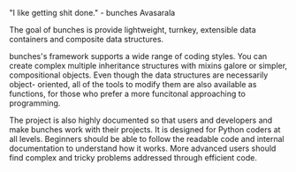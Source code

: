 "I like getting shit done." - bunches Avasarala

The goal of bunches is provide lightweight, turnkey, extensible data containers 
and composite data structures. 

bunches's framework supports a wide range of coding styles. You can create 
complex multiple inheritance structures with mixins galore or simpler, 
compositional objects. Even though the data structures are necessarily object-
oriented, all of the tools to modify them are also available as functions, for 
those who prefer a more funcitonal approaching to programming. 

The project is also highly documented so that users and developers and make
bunches work with their projects. It is designed for Python coders at all 
levels. Beginners should be able to follow the readable code and internal
documentation to understand how it works. More advanced users should find
complex and tricky problems addressed through efficient code.


